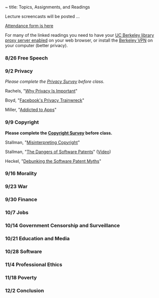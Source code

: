 ~ title: Topics, Assignments, and Readings

<!-- **>> [Lecture screencasts are on Youtube here](https://www.youtube.com/playlist?list=PL-XXv-cvA_iAmCxqGV1Px2pKchYfozH-e) <<** -->
Lecture screencasts will be posted ...

[Attendance form is here](https://goo.gl/vL5KNJ)

For many of the linked readings you need to have your [UC Berkeley library
proxy server enabled][proxy] on your web browser, or install the [Berkeley
VPN][vpn] on your computer (better privacy).

   [proxy]: http://www.lib.berkeley.edu/Help/proxy.html
   [vpn]: http://www.lib.berkeley.edu/Help/vpn.html

### 8/26 Free Speech

### 9/2 Privacy

*Please complete the [Privacy Survey](https://goo.gl/vp6fcp) before class.*

Rachels, "[Why Privacy Is Important][why_privacy]"

Boyd, "[Facebook's Privacy Trainwreck][facebook]"

Miller, "[Addicted to Apps][addicted]"

   [why_privacy]: http://www.jstor.org/stable/2265077
   [facebook]: http://con.sagepub.com/content/14/1/13.full.pdf+html
   [addicted]: http://www.nytimes.com/2013/08/25/sunday-review/addicted-to-apps.html

### 9/9 Copyright

**Please complete the [Copyright Survey](https://goo.gl/OYmrnx) before class.**

Stallman, "[Misinterpreting Copyright][copyright]"

Stallman, "[The Dangers of Software Patents][no_patent]" ([Video][no_patent_video])

Heckel, "[Debunking the Software Patent Myths][yes_patent]"

   [copyright]: http://www.gnu.org/philosophy/misinterpreting-copyright.html
   [no_patent]: assets/pdfs/patents.pdf
   [no_patent_video]: https://www.youtube.com/watch?v=aiKRt3-FbM0
   [yes_patent]: http://groups.csail.mit.edu/mac/classes/6.805/articles/int-prop/heckel-debunking.html

### 9/16 Morality

### 9/23 War

<!--
*Please complete the [War Survey](http://goo.gl/k2do6V) before class.*

*Choose a [commentary topic](http://goo.gl/UuRkqg) by Tuesday 2/10 (or now).*

Mahnken, "[Weapons: The Growth & Spread of the Precision-Strike Regime][weapons]" (commentaries)

Shaffer "[Artificial Intelligence Outsmarts the Bomb][bomb]"

[Utilitarianism][stanford_utility]

   [weapons]: http://www.mitpressjournals.org/doi/pdf/10.1162/DAED_a_00097
   [bomb]: http://engineering.berkeley.edu/sites/default/files/docs/2011Fall.pdf
   [stanford_utility]: http://plato.stanford.edu/entries/consequentialism/#ClaUti

-->
### 9/30 Finance

<!--
*Complete [essay 1](http://www.crowdgrader.org/crowdgrader/venues/join/824/bicupy_muquby_bowubi_panide) by Monday 2/23*

*Please complete the [Finance Survey](http://goo.gl/kzw76u) before class.*

Philips, "[How the Robots Lost: High-Frequency Trading's Rise and Fall][hft]" (commentaries)

[Kant's Morality][stanford_kant]

   [hft]: http://www.businessweek.com/articles/2013-06-06/how-the-robots-lost-high-frequency-tradings-rise-and-fall
   [stanford_kant]: http://plato.stanford.edu/entries/kant-moral/#GooWilMorWorDut

-->
### 10/7 Jobs

<!--
*Complete [essay 1 peer reviews](https://www.crowdgrader.org/crowdgrader/venues/view_venue/824) by Monday 3/2*

*Please complete the [Jobs Survey](http://goo.gl/hdkpqm) before class.*

Brynjolfsson and McAfee, "[Jobs, Productivity and the Great Decoupling][decoupling]"

Pew Center, "[AI, Robotics, and the Future of Jobs][ai_jobs]" (commentaries)

   [decoupling]: http://www.nytimes.com/2012/12/12/opinion/global/jobs-productivity-and-the-great-decoupling.html
   [ai_jobs]: http://www.pewinternet.org/2014/08/06/future-of-jobs/

-->
### 10/14 Government Censorship and Surveillance

<!--
*Complete [essay 2](http://www.crowdgrader.org/crowdgrader/venues/join/880/wonewu_sivaty_bobucy_cafave) by Monday 3/16*

*Please complete the [Politics Survey](http://goo.gl/cmx0Fj) before class.*

Gladwell, "[Small Change: Why the Revolution will not be Tweeted][revolution]" (commentaries)

Garrett and Resnick, "[Resisting Political Fragmentation on the Internet][fragmentation]"

Balz, "[How the Obama campaign won the race for voter data][obama]"

   [revolution]: http://www.newyorker.com/magazine/2010/10/04/small-change-3
   [fragmentation]: http://www.mitpressjournals.org/doi/abs/10.1162/DAED_a_00118#.VM-8cWTF-AI
   [obama]: http://www.washingtonpost.com/politics/how-the-obama-campaign-won-the-race-for-voter-data/2013/07/28/ad32c7b4-ee4e-11e2-a1f9-ea873b7e0424_story.html

-->
### 10/21 Education and Media

### 10/28 Software

<!--
*Complete [essay 2 peer reviews](http://www.crowdgrader.org/crowdgrader/venues/join/880/wonewu_sivaty_bobucy_cafave) by Tuesday 3/31*

*Please complete the [Software Survey](http://goo.gl/vhU8yG) before class.*

Levenson and Turner, "[An Investigation of the Therac-25 Accidents][therac]" (commentaries)

[Virtue Ethics][stanford_virtue]

   [therac]: http://ieeexplore.ieee.org/stamp/stamp.jsp?tp=&arnumber=274940
   [stanford_virtue]: http://plato.stanford.edu/entries/ethics-virtue/

-->
### 11/4 Professional Ethics

<!--
*Please complete the [Professional Ethics Survey](http://goo.gl/1uF2ze) before class.*

ACM, "[Professional Code of Conduct][acm_code]"

Anderson, "[Using the new ACM Code of Ethics in Decision Making][using]" (commentaries)

(Optional) MacIntyre, Chapter 14 of [After Virtue][macintyre], "The Nature of the Virtues" (see first search result)

   [acm_code]: http://www.acm.org/about/code-of-ethics
   [using]: http://www.acm.org/about/p98-anderson.pdf
   [macintyre]: https://www.google.com/search?q=after%20virtue%20macintyre%20pdf

-->
### 11/18 Poverty

<!--
**Complete [essay 3](http://www.crowdgrader.org/crowdgrader/venues/join/988/mimiri_vicece_bipipe_papezo) by Tuesday 4/21**

Gates, "[Mobile Banking Will Help the Poor Transform Their Lives][gates]"

Rotman, "[Technology and Inequality][rotman]"

   [gates]: http://www.gatesnotes.com/2015-annual-letter?page=3&lang=en
   [rotman]: http://www.technologyreview.com/featuredstory/531726/technology-and-inequality/

-->
### 12/2 Conclusion

<!--
*Complete essay 3 peer reviews by Tuesday 4/28*

Joy, "[Why the Future Doesn't Need Us][future]" (commentaries)

   [future]: http://www.wired.com/wired/archive/8.04/joy_pr.html

### 5/1 Ask DeNero Anything
-->
